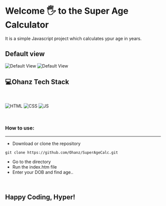 
# Welcome 🖐 to the Super Age Calculator
It is a simple Javascript project which calculates ypur age in years.

## Default view
![Default View](container.png)
![Default View](result.png)

## 💻Ohanz Tech Stack
<br>

![HTML](https://img.shields.io/badge/html5%20-%23E34F26.svg?&style=for-the-badge&logo=html5&logoColor=white)
![CSS](https://img.shields.io/badge/css3%20-%231572B6.svg?&style=for-the-badge&logo=css3&logoColor=white)
![JS](https://img.shields.io/badge/javascript%20-%23323330.svg?&style=for-the-badge&logo=javascript&logoColor=%23F7DF1E)

<br>

### How to use:

---

- Download or clone the repository

```
git clone https://github.com/Ohanz/SuperAgeCalc.git
```

- Go to the directory
- Run the index.htm file
- Enter your DOB and find age..

<br>

## Happy Coding, Hyper!
